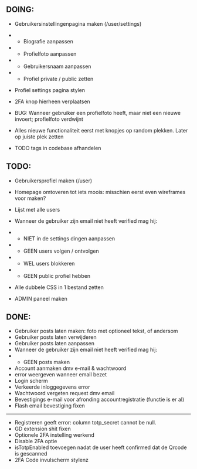 ## DOING:

- Gebruikersinstellingenpagina maken (/user/settings)
- - Biografie aanpassen
- - Profielfoto aanpassen
- - Gebruikersnaam aanpassen
- - Profiel private / public zetten

- Profiel settings pagina stylen
- 2FA knop hierheen verplaatsen
- BUG: Wanneer gebruiker een profielfoto heeft, maar niet een nieuwe invoert; profielfoto verdwijnt

- Alles nieuwe functionaliteit eerst met knopjes op random plekken. Later op juiste plek zetten
- TODO tags in codebase afhandelen


## TODO:

- Gebruikersprofiel maken (/user)

- Homepage omtoveren tot iets moois: misschien eerst even wireframes voor maken?

- Lijst met alle users

- Wanneer de gebruiker zijn email niet heeft verified mag hij:
- - NIET in de settings dingen aanpassen
- - GEEN users volgen / ontvolgen
- - WEL users blokkeren
- - GEEN public profiel hebben

- Alle dubbele CSS in 1 bestand zetten

- ADMIN paneel maken

## DONE:

- Gebruiker posts laten maken: foto met optioneel tekst, of andersom
- Gebruiker posts laten verwijderen
- Gebruiker posts laten aanpassen
- Wanneer de gebruiker zijn email niet heeft verified mag hij:
- - GEEN posts maken
- Account aanmaken dmv e-mail & wachtwoord
- error weergeven wanneer email bezet
- Login scherm
- Verkeerde inloggegevens error
- Wachtwoord vergeten request dmv email
- Bevestigings e-mail voor afronding accountregistratie (functie is er al)
- Flash email bevestiging fixen
---
- Registreren geeft error: column totp_secret cannot be null.
- GD extension shit fixen
- Optionele 2FA instelling werkend
- Disable 2FA optie
- isTotpEnabled toevoegen nadat de user heeft confirmed dat de Qrcode is gescanned
- 2FA Code invulscherm stylenz